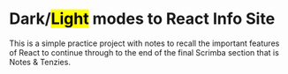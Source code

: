 # Dark/<mark>Light</mark> modes to React Info Site 

This is a simple practice project with notes to recall the important features of React to continue through to the end of the final Scrimba section that is Notes & Tenzies.
